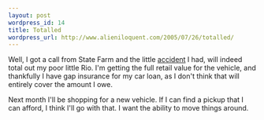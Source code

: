 ```yaml
---
layout: post
wordpress_id: 14
title: Totalled
wordpress_url: http://www.alieniloquent.com/2005/07/26/totalled/
---
```

Well, I got a call from State Farm and the little [accident][1] I had, will
indeed total out my poor little Rio. I'm getting the full retail value for the
vehicle, and thankfully I have gap insurance for my car loan, as I don't think
that will entirely cover the amount I owe.

Next month I'll be shopping for a new vehicle. If I can find a pickup that I
can afford, I think I'll go with that. I want the ability to move things
around.

   [1]: http://www.alieniloquent.com/2005/07/15/interesting-times-indeed/

